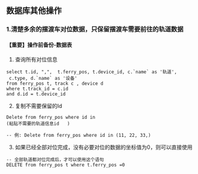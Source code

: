 ## 数据库其他操作


### 1.清楚多余的摆渡车对位数据，只保留摆渡车需要前往的轨道数据
#### 【重要】操作前备份-数据表

1. 查询所有对位信息
```
select t.id, ",",  t.ferry_pos, t.device_id, c.`name` as '轨道',
 c.type, d.`name` as '设备' 
from ferry_pos t, track	c , device d
where t.track_id = c.id
and d.id = t.device_id

```

2. 复制不需要保留的Id
```
Delete from ferry_pos where id in
(粘贴不需要的轨道信息id	)

-- 例: Delete from ferry_pos where id in (11, 22, 33,)
```

3. 如果已经全部对位完成，没有必要对位的数据的坐标值为0，则可以直接使用
```
-- 全部轨道都对位完成后，才可以使用这个语句
DELETE from ferry_pos t where t.ferry_pos =0
```